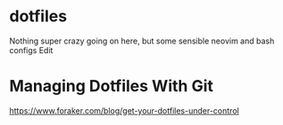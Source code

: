 # dotfiles
Nothing super crazy going on here, but some sensible neovim and bash configs Edit

# Managing Dotfiles With Git
https://www.foraker.com/blog/get-your-dotfiles-under-control
